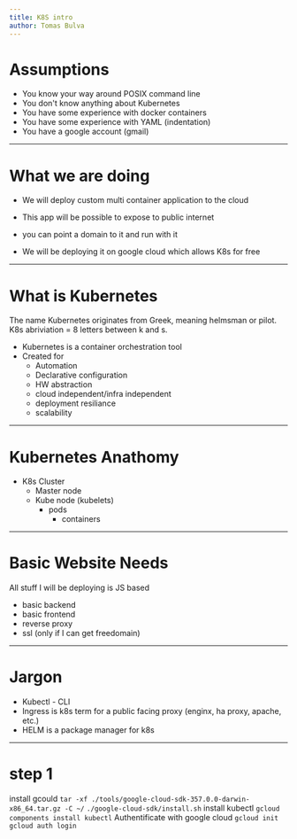 ```yaml
---
title: K8S intro
author: Tomas Bulva
---
```


# Assumptions

 - You know your way around POSIX command line
 - You don't know anything about Kubernetes
 - You have some experience with docker containers
 - You have some experience with YAML (indentation)
 - You have a google account (gmail)

---

# What we are doing

 - We will deploy custom multi container application to the cloud
 - This app will be possible to expose to public internet
 - you can point a domain to it and run with it

 - We will be deploying it on google cloud which allows K8s for free

---

# What is Kubernetes

The name Kubernetes originates from Greek, meaning helmsman or pilot.
K8s abriviation = 8 letters between k and s.

- Kubernetes is a container orchestration tool
- Created for
  - Automation
  - Declarative configuration
  - HW abstraction
  - cloud independent/infra independent
  - deployment resiliance
  - scalability

---

# Kubernetes Anathomy

  - K8s Cluster
    - Master node
    - Kube node (kubelets)
      - pods
        - containers

---

# Basic Website Needs

  All stuff I will be deploying is JS based
  - basic backend
  - basic frontend
  - reverse proxy
  - ssl  (only if I can get freedomain)

---

# Jargon

  - Kubectl - CLI
  - Ingress is k8s term for a public facing proxy (enginx, ha proxy, apache, etc.)
  - HELM is a package manager for k8s

---

# step 1

install gcould
  `tar -xf ./tools/google-cloud-sdk-357.0.0-darwin-x86_64.tar.gz -C ~/`
  `./google-cloud-sdk/install.sh`
install kubectl
  `gcloud components install kubectl`
Authentificate with google cloud
  `gcloud init`
  `gcloud auth login`


